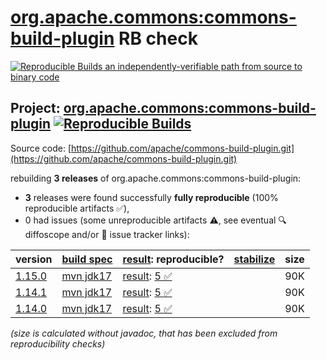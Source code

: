 [org.apache.commons:commons-build-plugin](https://central.sonatype.com/artifact/org.apache.commons/commons-build-plugin/versions) RB check
=======

[![Reproducible Builds](https://reproducible-builds.org/images/logos/rb.svg) an independently-verifiable path from source to binary code](https://reproducible-builds.org/)

## Project: [org.apache.commons:commons-build-plugin](https://central.sonatype.com/artifact/org.apache.commons/commons-build-plugin/versions) [![Reproducible Builds](https://img.shields.io/endpoint?url=https://raw.githubusercontent.com/jvm-repo-rebuild/reproducible-central/master/content/org/apache/commons/commons-build-plugin/badge.json)](https://github.com/jvm-repo-rebuild/reproducible-central/blob/master/content/org/apache/commons/commons-build-plugin/README.md)

Source code: [https://github.com/apache/commons-build-plugin.git](https://github.com/apache/commons-build-plugin.git)

rebuilding **3 releases** of org.apache.commons:commons-build-plugin:
- **3** releases were found successfully **fully reproducible** (100% reproducible artifacts :white_check_mark:),
- 0 had issues (some unreproducible artifacts :warning:, see eventual :mag: diffoscope and/or :memo: issue tracker links):

| version | [build spec](/BUILDSPEC.md) | [result](https://reproducible-builds.org/docs/jvm/): reproducible? | [stabilize](https://github.com/google/oss-rebuild/blob/main/cmd/stabilize/README.md) | size |
| -- | --------- | ------ | ------ | -- |
| [1.15.0](https://central.sonatype.com/artifact/org.apache.commons/commons-build-plugin/1.15.0/pom) | [mvn jdk17](commons-build-plugin-1.15.0.buildspec) | [result](commons-build-plugin-1.15.0.buildinfo): [5 :white_check_mark: ](commons-build-plugin-1.15.0.buildcompare) | | 90K |
| [1.14.1](https://central.sonatype.com/artifact/org.apache.commons/commons-build-plugin/1.14.1/pom) | [mvn jdk17](commons-build-plugin-1.14.1.buildspec) | [result](commons-build-plugin-1.14.1.buildinfo): [5 :white_check_mark: ](commons-build-plugin-1.14.1.buildcompare) | | 90K |
| [1.14.0](https://central.sonatype.com/artifact/org.apache.commons/commons-build-plugin/1.14.0/pom) | [mvn jdk17](commons-build-plugin-1.14.0.buildspec) | [result](commons-build-plugin-1.14.0.buildinfo): [5 :white_check_mark: ](commons-build-plugin-1.14.0.buildcompare) | | 90K |

<i>(size is calculated without javadoc, that has been excluded from reproducibility checks)</i>
